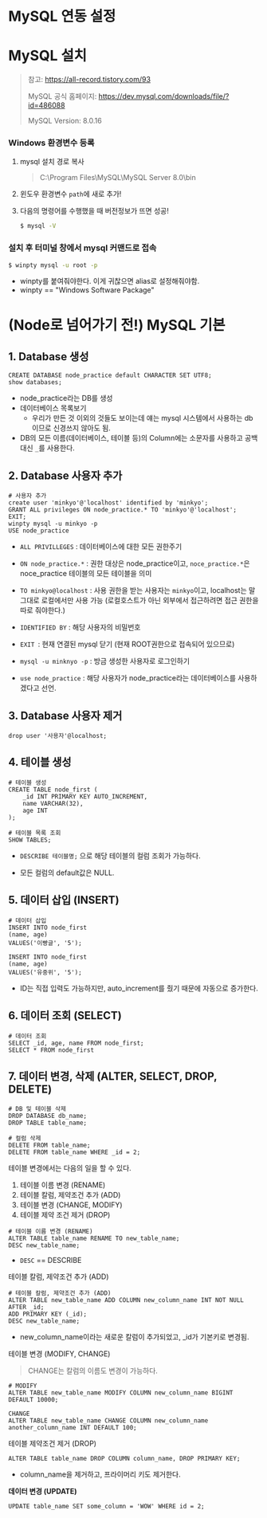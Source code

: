 # MySQL 연동 설정

# MySQL 설치

> 참고: <https://all-record.tistory.com/93>
>
> MySQL 공식 홈페이지: <https://dev.mysql.com/downloads/file/?id=486088>
>
> MySQL Version: 8.0.16



### Windows 환경변수 등록

1. mysql 설치 경로 복사

   > C:\Program Files\MySQL\MySQL Server 8.0\bin

2. 윈도우 환경변수 `path`에 새로 추가!

3. 다음의 명령어를 수행했을 때 버전정보가 뜨면 성공!

   ```bash
   $ mysql -V
   ```



### 설치 후 터미널 창에서 mysql 커맨드로 접속

```bash
$ winpty mysql -u root -p
```

- winpty를 붙여줘야한다. 이게 귀찮으면 alias로 설정해줘야함.
- winpty == "Windows Software Package"



# (Node로 넘어가기 전!) MySQL 기본

## 1. Database 생성

```mysql
CREATE DATABASE node_practice default CHARACTER SET UTF8;
show databases;
```

- node_practice라는 DB를 생성
- 데이터베이스 목록보기
  - 우리가 만든 것 이외의 것들도 보이는데 얘는 mysql 시스템에서 사용하는 db이므로 신경쓰지 않아도 됨.
- DB의 모든 이름(데이터베이스, 테이블 등)의 Column에는 소문자를 사용하고 공백 대신 `_`를 사용한다.



## 2. Database 사용자 추가

```mysql
# 사용자 추가
create user 'minkyo'@'localhost' identified by 'minkyo';
GRANT ALL privileges ON node_practice.* TO 'minkyo'@'localhost';
EXIT;
winpty mysql -u minkyo -p
USE node_practice
```

- `ALL PRIVILLEGES` : 데이터베이스에 대한 모든 권한주기
- `ON node_practice.*` : 권한 대상은 node_practice이고, `noce_practice.*`은 noce_practice 테이블의 모든 테이블을 의미
- `TO minkyo@localhost` : 사용 권한을 받는 사용자는 `minkyo`이고, localhost는 말 그대로 로컬에서만 사용 가능 (로컬호스트가 아닌 외부에서 접근하려면 접근 권한을 따로 줘야한다.)
- `IDENTIFIED BY` : 해당 사용자의 비밀번호
- `EXIT `: 현재 연결된 mysql 닫기 (현재 ROOT권한으로 접속되어 있으므로)
- `mysql -u minknyo -p` : 방금 생성한 사용자로 로그인하기

- `use node_practice` : 해당 사용자가 node_practice라는 데이터베이스를 사용하겠다고 선언.



## 3. Database 사용자 제거

```mysql
drop user '사용자'@localhost;
```



## 4. 테이블 생성

```mysql
# 테이블 생성
CREATE TABLE node_first (
    _id INT PRIMARY KEY AUTO_INCREMENT,
    name VARCHAR(32),
    age INT
);

# 테이블 목록 조회
SHOW TABLES;
```

- `DESCRIBE 테이블명;` 으로 해당 테이블의 컬럼 조회가 가능하다.

- 모든 컬럼의 default값은 NULL.



## 5. 데이터 삽입 (INSERT)

```mysql
# 데이터 삽입
INSERT INTO node_first 
(name, age)
VALUES('이빵글', '5');

INSERT INTO node_first
(name, age)
VALUES('유중위', '5');
```

- ID는 직접 입력도 가능하지만, auto_increment를 줬기 때문에 자동으로 증가한다.



## 6. 데이터 조회 (SELECT)

```mysql
# 데이터 조회
SELECT _id, age, name FROM node_first;
SELECT * FROM node_first
```



## 7. 데이터 변경, 삭제 (ALTER, SELECT, DROP, DELETE)

```mysql
# DB 및 테이블 삭제
DROP DATABASE db_name;
DROP TABLE table_name;

# 컬럼 삭제 
DELETE FROM table_name;
DELETE FROM table_name WHERE _id = 2;
```



테이블 변경에서는 다음의 일을 할 수 있다.

1. 테이블 이름 변경 (RENAME)
2. 테이블 칼럼, 제약조건 추가 (ADD)
3. 테이블 변경 (CHANGE, MODIFY)
4. 테이블 제약 조건 제거 (DROP)

```mysql
# 테이블 이름 변경 (RENAME)
ALTER TABLE table_name RENAME TO new_table_name;
DESC new_table_name;
```

- `DESC` == DESCRIBE



테이블 칼럼, 제약조건 추가 (ADD)

```mysql
# 테이블 칼럼, 제약조건 추가 (ADD)
ALTER TABLE new_table_name ADD COLUMN new_column_name INT NOT NULL AFTER _id;
ADD PRIMARY KEY (_id);
DESC new_table_name;
```

- new_column_name이라는 새로운 칼럼이 추가되었고, _id가 기본키로 변경됨. 



테이블 변경 (MODIFY, CHANGE)

> CHANGE는 칼럼의 이름도 변경이 가능하다.

```mysql
# MODIFY
ALTER TABLE new_table_name MODIFY COLUMN new_column_name BIGINT DEFAULT 10000;

CHANGE
ALTER TABLE new_table_name CHANGE COLUMN new_column_name another_column_name INT DEFAULT 100;
```



테이블 제약조건 제거 (DROP)

```mysql
ALTER TABLE table_name DROP COLUMN column_name, DROP PRIMARY KEY;
```

- column_name을 제거하고, 프라이머리 키도 제거한다.



__데이터 변경 (UPDATE)__

```mysql
UPDATE table_name SET some_column = 'WOW' WHERE id = 2;
```





